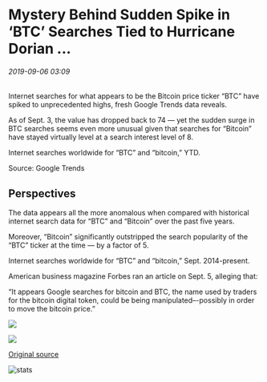 # Mystery Behind Sudden Spike in ‘BTC’ Searches Tied to Hurricane Dorian ...

###### 2019-09-06 03:09

Internet searches for what appears to be the Bitcoin price ticker “BTC” have spiked to unprecedented highs, fresh Google Trends data reveals.

As of Sept. 3, the value has dropped back to 74 — yet the sudden surge in BTC searches seems even more unusual given that searches for “Bitcoin” have stayed virtually level at a search interest level of 8.

Internet searches worldwide for “BTC” and “bitcoin,” YTD.

Source: Google Trends

## Perspectives

The data appears all the more anomalous when compared with historical internet search data for “BTC” and “Bitcoin” over the past five years.

Moreover, “Bitcoin” significantly outstripped the search popularity of the “BTC” ticker at the time — by a factor of 5.

Internet searches worldwide for “BTC” and “bitcoin,” Sept. 2014-present.

American business magazine Forbes ran an article on Sept. 5, alleging that:

“It appears Google searches for bitcoin and BTC, the name used by traders for the bitcoin digital token, could be being manipulated–-possibly in order to move the bitcoin price.”

![](https://s3.cointelegraph.com/storage/uploads/view/4fe57f0b5735859dd8b53fe276df5544.png)

![](https://s3.cointelegraph.com/storage/uploads/view/9304e6d4f0be7a01f9459d556d7a5fb9.png)

[Original source](https://cointelegraph.com/news/mystery-behind-sudden-spike-in-btc-searches-tied-to-hurricane-dorian)

![stats](https://c.statcounter.com/11760860/0/a89fa40b/1/ "stats")